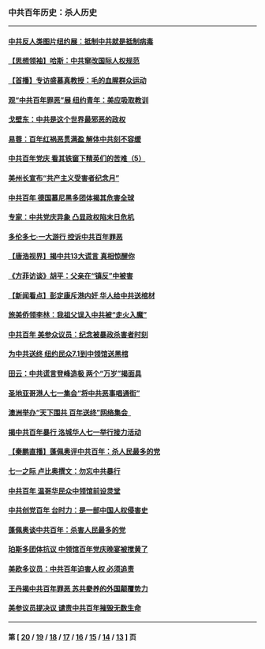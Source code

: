 ### 中共百年历史：杀人历史
---
#### [中共反人类图片纽约展：抵制中共就是抵制病毒](../../pages/nf1176106/n13115371.md?08100430) 
#### [【思想领袖】哈斯：中共窜改国际人权规范](../../pages/nf1176106/n13053647.md?08100430) 
#### [【首播】专访盛慕真教授：毛的血腥群众运动](../../pages/nf1176106/n13091782.md?08100430) 
#### [观“中共百年罪恶”展 纽约青年：美应吸取教训](../../pages/nf1176106/n13085246.md?08100430) 
#### [戈壁东：中共是这个世界最邪恶的政权](../../pages/nf1176106/n13085641.md?08100430) 
#### [易蓉：百年红祸恶贯满盈 解体中共刻不容缓](../../pages/nf1176106/n13084455.md?08100430) 
#### [中共百年党庆 看其铁窗下精英们的苦难（5）](../../pages/nf1176106/n13076766.md?08100430) 
#### [美州长宣布“共产主义受害者纪念月”](../../pages/nf1176106/n13074024.md?08100430) 
#### [中共百年 德国慕尼黑多团体揭其危害全球](../../pages/nf1176106/n13068873.md?08100430) 
#### [专家：中共党庆异象 凸显政权陷末日危机](../../pages/nf1176106/n13067084.md?08100430) 
#### [多伦多七·一大游行 控诉中共百年罪恶](../../pages/nf1176106/n13062043.md?08100430) 
#### [【唐浩视界】揭中共13大谎言 真相惊醒你](../../pages/nf1176106/n13065208.md?08100430) 
#### [《方菲访谈》胡平：父亲在“镇反”中被害](../../pages/nf1176106/n13064114.md?08100430) 
#### [【新闻看点】彭定康斥港内奸 华人给中共送棺材](../../pages/nf1176106/n13064230.md?08100430) 
#### [旅美侨领李林：我祖父误入中共被“走火入魔”](../../pages/nf1176106/n13062777.md?08100430) 
#### [中共百年 美参众议员：纪念被暴政杀害者时刻](../../pages/nf1176106/n13063735.md?08100430) 
#### [为中共送终 纽约民众7.1到中领馆送黑棺](../../pages/nf1176106/n13062573.md?08100430) 
#### [田云：中共谎言登峰造极 两个“万岁”揭面具](../../pages/nf1176106/n13062013.md?08100430) 
#### [圣地亚哥港人七一集会“将中共恶事唱通街”](../../pages/nf1176106/n13062681.md?08100430) 
#### [澳洲举办“天下围共 百年送终”网络集会  ](../../pages/nf1176106/n13054366.md?08100430) 
#### [揭中共百年暴行 洛城华人七一举行接力活动](../../pages/nf1176106/n13061979.md?08100430) 
#### [【秦鹏直播】蓬佩奥评中共百年：杀人民最多的党](../../pages/nf1176106/n13061736.md?08100430) 
#### [七一之际 卢比奥撰文：勿忘中共暴行](../../pages/nf1176106/n13061044.md?08100430) 
#### [中共百年 温哥华民众中领馆前设灵堂](../../pages/nf1176106/n13061399.md?08100430) 
#### [中共创党百年 台时力：是一部中国人权侵害史](../../pages/nf1176106/n13060687.md?08100430) 
#### [蓬佩奥谈中共百年：杀害人民最多的党](../../pages/nf1176106/n13061271.md?08100430) 
#### [珀斯多团体抗议 中领馆百年党庆晚宴被搅黄了](../../pages/nf1176106/n13061220.md?08100430) 
#### [美欧多议员：中共百年迫害人权 必须追责](../../pages/nf1176106/n13061062.md?08100430) 
#### [王丹揭中共百年罪恶 苏共豢养的外国颠覆势力](../../pages/nf1176106/n13060640.md?08100430) 
#### [美参议员提决议 谴责中共百年摧毁无数生命](../../pages/nf1176106/n13060723.md?08100430) 

---
#### 第 [ [20](./20.md?08100430) / [19](./19.md?08100430) / [18](./18.md?08100430) / [17](./17.md?08100430) / [16](./16.md?08100430) / [15](./15.md?08100430) / [14](./14.md?08100430) / [13](./13.md?08100430) ] 页
